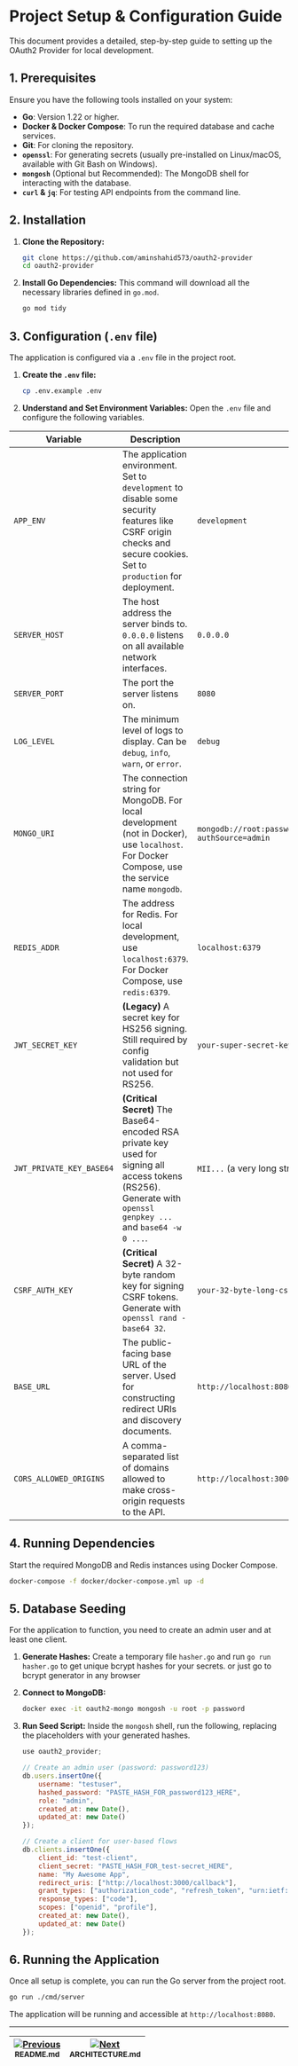 # Project Setup & Configuration Guide

This document provides a detailed, step-by-step guide to setting up the OAuth2 Provider for local development.

## 1. Prerequisites

Ensure you have the following tools installed on your system:

-   **Go**: Version 1.22 or higher.
-   **Docker & Docker Compose**: To run the required database and cache services.
-   **Git**: For cloning the repository.
-   **`openssl`**: For generating secrets (usually pre-installed on Linux/macOS, available with Git Bash on Windows).
-   **`mongosh`** (Optional but Recommended): The MongoDB shell for interacting with the database.
-   **`curl` & `jq`**: For testing API endpoints from the command line.

## 2. Installation

1.  **Clone the Repository:**
    ```bash
    git clone https://github.com/aminshahid573/oauth2-provider
    cd oauth2-provider
    ```

2.  **Install Go Dependencies:**
    This command will download all the necessary libraries defined in `go.mod`.
    ```bash
    go mod tidy
    ```

## 3. Configuration (`.env` file)

The application is configured via a `.env` file in the project root.

1.  **Create the `.env` file:**
    ```bash
    cp .env.example .env
    ```

2.  **Understand and Set Environment Variables:**
    Open the `.env` file and configure the following variables.

| Variable                   | Description                                                                                                                                                           | Example Value                                                                                             |
| -------------------------- | --------------------------------------------------------------------------------------------------------------------------------------------------------------------- | --------------------------------------------------------------------------------------------------------- |
| `APP_ENV`                  | The application environment. Set to `development` to disable some security features like CSRF origin checks and secure cookies. Set to `production` for deployment.      | `development`                                                                                             |
| `SERVER_HOST`              | The host address the server binds to. `0.0.0.0` listens on all available network interfaces.                                                                            | `0.0.0.0`                                                                                                 |
| `SERVER_PORT`              | The port the server listens on.                                                                                                                                       | `8080`                                                                                                    |
| `LOG_LEVEL`                | The minimum level of logs to display. Can be `debug`, `info`, `warn`, or `error`.                                                                                       | `debug`                                                                                                   |
| `MONGO_URI`                | The connection string for MongoDB. For local development (not in Docker), use `localhost`. For Docker Compose, use the service name `mongodb`.                          | `mongodb://root:password@localhost:27017/oauth2_provider?authSource=admin`                                |
| `REDIS_ADDR`               | The address for Redis. For local development, use `localhost:6379`. For Docker Compose, use `redis:6379`.                                                               | `localhost:6379`                                                                                          |
| `JWT_SECRET_KEY`           | **(Legacy)** A secret key for HS256 signing. Still required by config validation but not used for RS256.                                                                | `your-super-secret-key-change-me`                                                                         |
| `JWT_PRIVATE_KEY_BASE64`   | **(Critical Secret)** The Base64-encoded RSA private key used for signing all access tokens (RS256). Generate with `openssl genpkey ...` and `base64 -w 0 ...`.          | `MII...` (a very long string)                                                                             |
| `CSRF_AUTH_KEY`            | **(Critical Secret)** A 32-byte random key for signing CSRF tokens. Generate with `openssl rand -base64 32`.                                                              | `your-32-byte-long-csrf-auth-key...`                                                                      |
| `BASE_URL`                 | The public-facing base URL of the server. Used for constructing redirect URIs and discovery documents.                                                                  | `http://localhost:8080`                                                                                   |
| `CORS_ALLOWED_ORIGINS`     | A comma-separated list of domains allowed to make cross-origin requests to the API.                                                                                     | `http://localhost:3000,http://localhost:8080`                                                             |

## 4. Running Dependencies

Start the required MongoDB and Redis instances using Docker Compose.

```bash
docker-compose -f docker/docker-compose.yml up -d
```

## 5. Database Seeding

For the application to function, you need to create an admin user and at least one client.

1.  **Generate Hashes:**
    Create a temporary file `hasher.go` and run `go run hasher.go` to get unique bcrypt hashes for your secrets. or just go to bcrypt generator in any browser

2.  **Connect to MongoDB:**
    ```bash
    docker exec -it oauth2-mongo mongosh -u root -p password
    ```

3.  **Run Seed Script:**
    Inside the `mongosh` shell, run the following, replacing the placeholders with your generated hashes.
    ```javascript
    use oauth2_provider;

    // Create an admin user (password: password123)
    db.users.insertOne({
        username: "testuser",
        hashed_password: "PASTE_HASH_FOR_password123_HERE",
        role: "admin",
        created_at: new Date(),
        updated_at: new Date()
    });

    // Create a client for user-based flows
    db.clients.insertOne({
        client_id: "test-client",
        client_secret: "PASTE_HASH_FOR_test-secret_HERE",
        name: "My Awesome App",
        redirect_uris: ["http://localhost:3000/callback"],
        grant_types: ["authorization_code", "refresh_token", "urn:ietf:params:oauth:grant-type:device_code"],
        response_types: ["code"],
        scopes: ["openid", "profile"],
        created_at: new Date(),
        updated_at: new Date()
    });
    ```

## 6. Running the Application

Once all setup is complete, you can run the Go server from the project root.

```bash
go run ./cmd/server
```

The application will be running and accessible at `http://localhost:8080`.

---
| [![Previous](https://img.shields.io/badge/←_Previous-1f6feb?style=for-the-badge&logo=none&logoColor=white&labelColor=1f6feb&color=1f6feb)](README.md) <br> <sub>README.md</sub> | [![Next](https://img.shields.io/badge/Next_→-1f6feb?style=for-the-badge&logo=none&logoColor=white&labelColor=1f6feb&color=1f6feb)](ARCHITECTURE.md) <br> <sub>ARCHITECTURE.md</sub> |
|-----------------------------------------------------------------------------------------------------------------------------------------------------------------------------|----------------------------------------------------------------------------------------------------------------------------------------------------------------|
